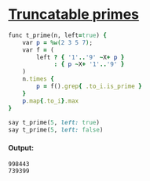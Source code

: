 [1]: https://rosettacode.org/wiki/Truncatable_primes

# [Truncatable primes][1]

```ruby
func t_prime(n, left=true) {
    var p = %w(2 3 5 7);
    var f = (
        left ? { '1'..'9' ~X+ p }
             : { p ~X+ '1'..'9' }
    )
    n.times {
        p = f().grep{ .to_i.is_prime }
    }
    p.map{.to_i}.max
}
 
say t_prime(5, left: true)
say t_prime(5, left: false)
```

#### Output:
```
998443
739399
```